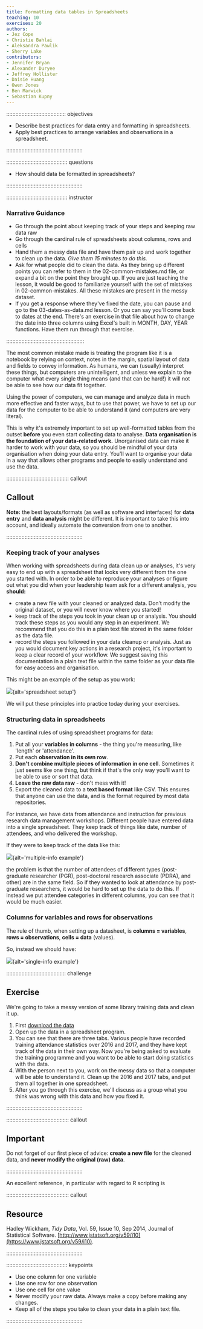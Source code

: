 ```yaml
---
title: Formatting data tables in Spreadsheets
teaching: 10
exercises: 20
authors:
- Jez Cope
- Christie Bahlai
- Aleksandra Pawlik
- Sherry Lake
contributors:
- Jennifer Bryan
- Alexander Duryee
- Jeffrey Hollister
- Daisie Huang
- Owen Jones
- Ben Marwick
- Sebastian Kupny
---
```


::::::::::::::::::::::::::::::::::::::: objectives

- Describe best practices for data entry and formatting in spreadsheets.
- Apply best practices to arrange variables and observations in a spreadsheet.

::::::::::::::::::::::::::::::::::::::::::::::::::

:::::::::::::::::::::::::::::::::::::::: questions

- How should data be formatted in spreadsheets?

::::::::::::::::::::::::::::::::::::::::::::::::::

:::::::::::::::::::::::::::::::::::::::: instructor

### Narrative Guidance

- Go through the point about keeping track of your steps and keeping raw data raw
- Go through the cardinal rule of spreadsheets about columns, rows and cells
- Hand them a messy data file and have them pair up and work together to clean up the data.
  *Give them 15 minutes to do this.*
- Ask for what people did to clean the data. As they bring up different points you can
  refer to them in the 02-common-mistakes.md file, or expand a bit on the point they brought up.
  If you are just teaching the lesson, it would be good to familiarize yourself with
  the set of mistakes in 02-common-mistakes. All these mistakes are present in the messy
  dataset.
- If you get a response where they've fixed the date, you can pause and go to the
  03-dates-as-data.md lesson. Or you can say you'll come back to dates at the end.
  There's an exercise in that file about how to change the
  date into three columns using Excel's built in MONTH, DAY, YEAR functions. Have them
  run through that exercise.

:::::::::::::::::::::::::::::::::::::::::::::::::::

The most common mistake made is treating the program like it is a notebook by relying on context, notes in the margin, spatial layout of data and fields to convey information.
As humans,
we can (usually) interpret these things,
but computers are unintelligent,
and unless we explain to the computer what every single thing means
(and that can be hard!)
it will not be able to see how our data fit together.

Using the power of computers,
we can manage and analyze data in much more effective and faster ways,
but to use that power,
we have to set up our data for the computer to be able to understand it
(and computers are very literal).

This is why it's extremely important to set up well-formatted tables from the outset **before** you even start collecting data to analyse.
**Data organisation is the foundation of your data-related work.**
Unorganised data can make it harder to work with your data,
so you should be mindful of your data organisation when doing your data entry.
You'll want to organise your data in a way that allows other programs and people to easily understand and use the data.

:::::::::::::::::::::::::::::::::::::::::  callout

## Callout

**Note:** the best layouts/formats (as well as software and
interfaces) for **data entry** and **data analysis** might be
different. It is important to take this into account, and ideally
automate the conversion from one to another.


::::::::::::::::::::::::::::::::::::::::::::::::::

### Keeping track of your analyses

When working with spreadsheets during data clean up or analyses, it's
very easy to end up with a spreadsheet that looks very different from the one
you started with. In order to be able to reproduce your analyses or figure out
what you did when your leadership team ask for a different analysis,
you **should:**

- create a new file with your cleaned or analyzed data. Don’t modify the original dataset, or you will never know where you started!
- keep track of the steps you took in your clean up or analysis. You should track these steps as you would any step in an experiment. We recommend that you do this in a plain text file stored in the same folder as the data file.
- record the steps you followed in your data cleanup or analysis. Just as you would document key actions in a research project, it's important to keep a clear record of your workflow. We suggest saving this documentation in a plain text file within the same folder as your data file for easy access and organisation.

This might be an example of the setup as you work:

![](fig/spreadsheet-setup.png){alt='spreadsheet setup'}

We will put these principles into practice today during your exercises.

### Structuring data in spreadsheets

The cardinal rules of using spreadsheet programs for data:

1. Put all your **variables in columns** - the thing you're measuring,
  like 'length' or 'attendance'.
2. Put each **observation in its own row**.
3. **Don't combine multiple pieces of information in one
  cell**. Sometimes it just seems like one thing, but think if that's
  the only way you'll want to be able to use or sort that data.
4. **Leave the raw data raw** - don't mess with it!
5. Export the cleaned data to a **text based format** like CSV. This
  ensures that anyone can use the data, and is the format required by
  most data repositories.

For instance, we have data from attendance and instruction for previous
research data management workshops. Different people have entered data into a
single spreadsheet. They keep track of things like date, number of attendees, and
who delivered the workshop.

If they were to keep track of the data like this:

![](fig/multiple-info.png){alt='multiple-info example'}

the problem is that the number of attendees of different types (post-graduate
researcher (PGR), post-doctoral research associate (PDRA), and other) are in
the same field. So if they wanted to look at attendance by post-graduate
researchers, it would be hard to set up the data to do this. If instead we
put attendee categories in different columns, you can see that it would be much
easier.

### Columns for variables and rows for observations

The rule of thumb, when setting up a datasheet, is **columns =
variables**, **rows = observations**, **cells = data** (values).

So, instead we should have:

![](fig/single-info.png){alt='single-info example'}

:::::::::::::::::::::::::::::::::::::::  challenge

## Exercise

We're going to take a messy version of some library training data and clean it up.

1. First [download the data](data/training_attendance.xlsx)
2. Open up the data in a spreadsheet program.
3. You can see that there are three tabs. Various people have recorded
  training attendance statistics over 2016 and 2017, and they have
  kept track of the data in their own way. Now you're being asked to
  evaluate the training programme and you want to be able to start
  doing statistics with the data.
4. With the person next to you, work on the messy data so that a
  computer will be able to understand it. Clean up the 2016 and 2017
  tabs, and put them all together in one spreadsheet.
5. After you go through this exercise, we'll discuss as a group what you think was wrong
  with this data and how you fixed it.
  

::::::::::::::::::::::::::::::::::::::::::::::::::

:::::::::::::::::::::::::::::::::::::::::  callout

## Important

Do not forget of our first piece of advice:
**create a new file** for the cleaned data, and **never
modify the original (raw) data**.


::::::::::::::::::::::::::::::::::::::::::::::::::

An excellent reference, in particular with regard to R scripting is

:::::::::::::::::::::::::::::::::::::::::  callout

## Resource

Hadley Wickham, *Tidy Data*, Vol. 59, Issue 10, Sep 2014, Journal of
Statistical Software. [http://www.jstatsoft.org/v59/i10](https://www.jstatsoft.org/v59/i10).


::::::::::::::::::::::::::::::::::::::::::::::::::

<!-- *Instructors see notes in 'instructors_notes.md' on this exercise.* -->

:::::::::::::::::::::::::::::::::::::::: keypoints

- Use one column for one variable
- Use one row for one observation
- Use one cell for one value
- Never modify your raw data. Always make a copy before making any changes.
- Keep all of the steps you take to clean your data in a plain text file.

::::::::::::::::::::::::::::::::::::::::::::::::::


